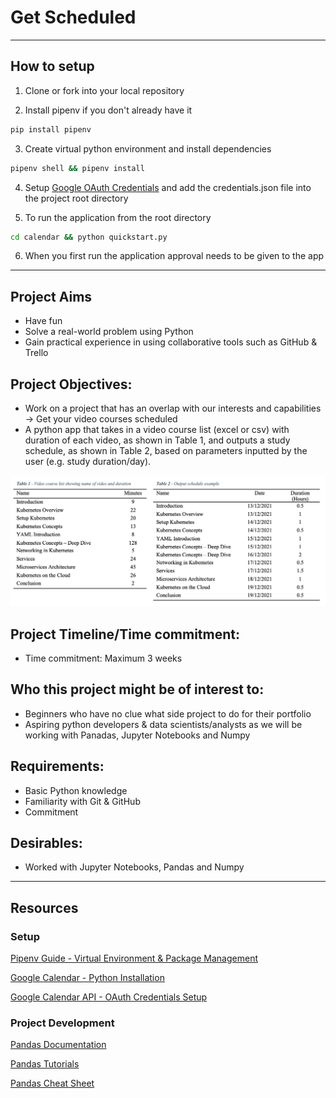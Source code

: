 # Get Scheduled

---
## How to setup

1. Clone or fork into your local repository

2. Install pipenv if you don't already have it

```bash
pip install pipenv
```

3. Create virtual python environment and install dependencies
```bash 
pipenv shell && pipenv install 
```

4. Setup [Google OAuth Credentials](https://developers.google.com/workspace/guides/create-credentials?authuser=3#oauth-client-id) and add the credentials.json file into the project root directory

5. To run the application from the root directory

```bash
cd calendar && python quickstart.py
```

6. When you first run the application approval needs to be given to the app
---
## Project Aims

- Have fun
- Solve a real-world problem using Python
- Gain practical experience in using collaborative tools such as GitHub & Trello

## Project Objectives:

- Work on a project that has an overlap with our interests and capabilities -> Get your video courses scheduled
- A python app that takes in a video course list (excel or csv) with duration of each video, as shown in Table 1, and outputs a study schedule, as shown in Table 2, based on parameters inputted by the user (e.g. study duration/day).

<p align='center'><img src=images/Tables.png width=800px height= 336px></p>

## Project Timeline/Time commitment:

- Time commitment: Maximum 3 weeks

## Who this project might be of interest to:

- Beginners who have no clue what side project to do for their portfolio
- Aspiring python developers & data scientists/analysts as we will be working with Panadas, Jupyter Notebooks and Numpy

## Requirements:

- Basic Python knowledge
- Familiarity with Git & GitHub
- Commitment


## Desirables:

- Worked with Jupyter Notebooks, Pandas and Numpy

---
## Resources



### Setup

[Pipenv Guide - Virtual Environment & Package Management](https://realpython.com/pipenv-guide/)

[Google Calendar - Python Installation](https://developers.google.com/calendar/api/quickstart/python)

[Google Calendar API - OAuth Credentials Setup](https://developers.google.com/workspace/guides/create-credentials?authuser=3#oauth-client-id)


### Project Development

[Pandas Documentation](https://pandas.pydata.org/docs/reference/api/pandas.DataFrame.html)

[Pandas Tutorials](https://pandas.pydata.org/pandas-docs/stable/getting_started/tutorials.html)

[Pandas Cheat Sheet](https://pandas.pydata.org/Pandas_Cheat_Sheet.pdf)
